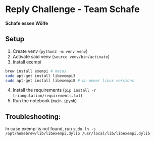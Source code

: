 # Reply Challenge - Team Schafe

**Schafe essen Wölfe**

## Setup

1. Create venv (`python3 -m venv venv`)
2. Activate said venv (`source venv/bin/activate`)
3. Install exempi
```bash
brew install exempi # macos
sudo apt-get install libexempi3
sudo apt-get install libexempi8 # on newer linux versions
```
4. Install the requirements (`pip install -r triangulation/requirements.txt`)
5. Run the notebook (`main.ipynb`)



## Troubleshooting:
In case exempi is not found, run
`sudo ln -s /opt/homebrew/lib/libexempi.dylib /usr/local/lib/libexempi.dylib`
